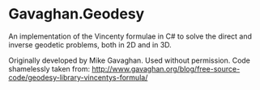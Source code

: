 # Gavaghan.Geodesy

An implementation of the Vincenty formulae in C# to solve the direct and
inverse geodetic problems, both in 2D and in 3D.

Originally developed by Mike Gavaghan.  Used without permission.
Code shamelessly taken from:
http://www.gavaghan.org/blog/free-source-code/geodesy-library-vincentys-formula/
